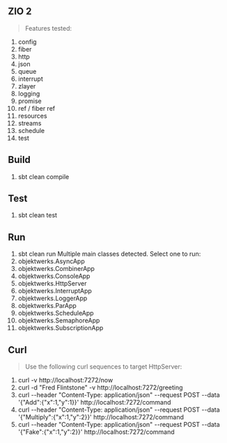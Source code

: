 ZIO 2
-----
>Features tested:
1. config
2. fiber
3. http
4. json
5. queue
6. interrupt
7. zlayer
8. logging
9. promise
10. ref / fiber ref
11. resources
12. streams
13. schedule
14. test

Build
-----
1. sbt clean compile

Test
----
1. sbt clean test

Run
---
1. sbt clean run
Multiple main classes detected. Select one to run:
1. objektwerks.AsyncApp
2. objektwerks.CombinerApp
3. objektwerks.ConsoleApp
4. objektwerks.HttpServer
5. objektwerks.InterruptApp
6. objektwerks.LoggerApp
7. objektwerks.ParApp
8. objektwerks.ScheduleApp
9. objektwerks.SemaphoreApp
10. objektwerks.SubscriptionApp

Curl
----
>Use the following curl sequences to target HttpServer:
1. curl -v http://localhost:7272/now
2. curl -d "Fred Flintstone" -v http://localhost:7272/greeting
3. curl --header "Content-Type: application/json" --request POST --data '{"Add":{"x":1,"y":1}}' http://localhost:7272/command
4. curl --header "Content-Type: application/json" --request POST --data '{"Multiply":{"x":1,"y":2}}' http://localhost:7272/command
5. curl --header "Content-Type: application/json" --request POST --data '{"Fake":{"x":1,"y":2}}' http://localhost:7272/command